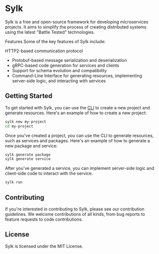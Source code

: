 # Sylk

Sylk is a free and open-source framework for developing microservices projects. It aims to simplify the process of creating distributed systems using the latest "Battle Tested" technologies.

Features
Some of the key features of Sylk include:

HTTP2-based communication protocol
- Protobuf-based message serialization and deserialization
- gRPC-based code generation for services and clients
- Support for schema evolution and compatibility
- Command-Line Interface for generating resources, implementing server-side logic, and interacting with services

## Getting Started

To get started with Sylk, you can use the [CLI](https://github.com/sylk-build/sylk) to create a new project and generate resources. Here's an example of how to create a new project:

```sh
sylk new my-project
cd my-project
```

Once you've created a project, you can use the CLI to generate resources, such as services and packages. Here's an example of how to generate a new package and service:

```sh
sylk generate package
sylk generate service
```

After you've generated a service, you can implement server-side logic and client-side code to interact with the service.

```sh
sylk run
```

## Contributing
If you're interested in contributing to Sylk, please see our contribution guidelines. We welcome contributions of all kinds, from bug reports to feature requests to code contributions.

## License
Sylk is licensed under the MIT License.
